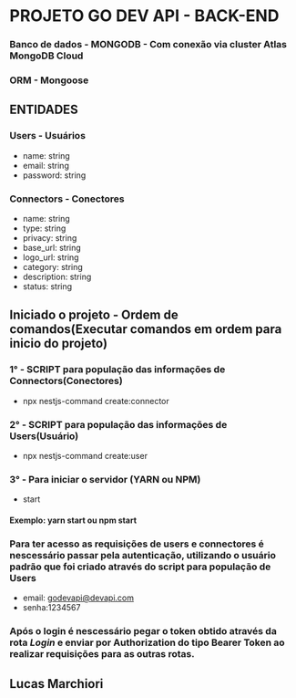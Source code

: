 # PROJETO GO DEV API - BACK-END
### Banco de dados - MONGODB - Com conexão via cluster Atlas MongoDB Cloud
### ORM - Mongoose

## ENTIDADES
### Users - Usuários
- name: string
- email: string
- password: string

### Connectors - Conectores
- name: string
- type: string
- privacy: string
- base_url: string
- logo_url: string
- category: string
- description: string
- status: string

## Iniciado o projeto - Ordem de comandos(Executar comandos em ordem para inicio do projeto)

### 1° - SCRIPT para população das informações de Connectors(Conectores)
- npx nestjs-command create:connector

### 2° - SCRIPT para população das informações de Users(Usuário)
- npx nestjs-command create:user

### 3° - Para iniciar o servidor (YARN ou NPM)
- start
#### Exemplo: yarn start ou npm start 

### Para ter acesso as requisições de users e connectores é nescessário passar pela autenticação, utilizando o usuário padrão que foi criado através do script para população de Users
- email: godevapi@devapi.com
- senha:1234567

### Após o login é nescessário pegar o token obtido através da rota *Login* e enviar por Authorization do tipo Bearer Token ao realizar requisições para as outras rotas.


## Lucas Marchiori

